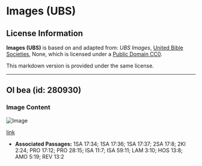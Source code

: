 # Images (UBS)

## License Information

**Images (UBS)** is based on and adapted from: _UBS Images_, [United Bible Societies](https://unitedbiblesocieties.org/), None, which is licensed under a [Public Domain CC0](https://creativecommons.org/public-domain/cc0/).

This markdown version is provided under the same license.



--------------------------------

## Ol bea (id: 280930)

### Image Content

![Image](https://cdn.aquifer.bible/aquifer-content/resources/Media/WEB-0066_bears.jpg)

[link](https://cdn.aquifer.bible/aquifer-content/resources/Media/WEB-0066_bears.jpg)

* **Associated Passages:** 1SA 17:34; 1SA 17:36; 1SA 17:37; 2SA 17:8; 2KI 2:24; PRO 17:12; PRO 28:15; ISA 11:7; ISA 59:11; LAM 3:10; HOS 13:8; AMO 5:19; REV 13:2

